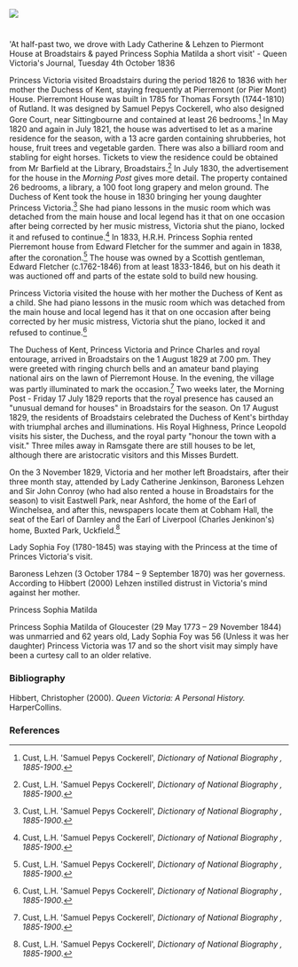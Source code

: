 <a href="https://juncture-digital.org"><img src="https://juncture-digital.org/images/ve-button.png"></a>
<param ve-config title="Princess Victoria at Broadstairs" author="Michelle Crowther" layout="vtl" banner="https://stor.artstor.org/stor/a7e4f0ee-5b60-4e8d-857a-c567e4976d15">

<param ve-entity eid="Q736439" aliases="Ramsgate">

#

'At half-past two, we drove with Lady Catherine & Lehzen to Piermont House at Broadstairs & payed Princess Sophia Matilda a short visit' - Queen Victoria's Journal, Tuesday 4th October 1836

Princess Victoria visited Broadstairs during the period 1826 to 1836 with her mother the Duchess of Kent, staying frequently at Pierremont (or Pier Mont) House.
Pierremont House was built in 1785 for Thomas Forsyth (1744-1810) of Rutland. It was designed by Samuel Pepys Cockerell, who also designed Gore Court, near Sittingbourne and contained at least 26 bedrooms.[^ref] In May 1820 and again in July 1821, the house was advertised to let as a marine residence for the season, with a 13 acre garden containing shrubberies, hot house, fruit trees and vegetable garden. There was also a billiard room and stabling for eight horses. Tickets to view the residence could be obtained from Mr Barfield at the Library, Broadstairs.[^ref]  In July 1830, the advertisement for the house in the _Morning Post_ gives more detail. The property contained 26 bedrooms, a library, a 100 foot long grapery and melon ground. The Duchess of Kent took the house in 1830 bringing her young daughter Princess Victoria.[^ref] She had piano lessons in the music room which was detached from the main house and local legend has it that on one occasion after being corrected by her music mistress, Victoria shut the piano, locked it and refused to continue.[^ref]  In 1833, H.R.H. Princess Sophia rented Pierremont house from Edward Fletcher for the summer and again in 1838, after the coronation.[^ref]
The house was owned by a Scottish gentleman, Edward Fletcher (c.1762-1846) from at least 1833-1846, but on his death it was auctioned off and parts of the estate sold to build new housing.
<param ve-image url="https://upload.wikimedia.org/wikipedia/commons/8/8b/Samuel_Pepys_Cockerell_by_George_Dance_1793.jpg" label="Samuel Pepyc Cockerell">

Princess Victoria visited the house with her mother the Duchess of Kent as a child. She had piano lessons in the music room which was detached from the main house and local legend has it that on one occasion after being corrected by her music mistress, Victoria shut the piano, locked it and refused to continue.[^ref]

The Duchess of Kent, Princess Victoria and Prince Charles and royal entourage, arrived in Broadstairs on the 1 August 1829 at 7.00 pm. They were greeted with ringing church bells and an amateur band playing national airs on the lawn of Pierremont House. In the evening, the village was partly illuminated to mark the occasion.[^ref] Two weeks later, the Morning Post - Friday 17 July 1829 reports that the royal presence has caused an "unusual demand for houses" in Broadstairs for the season. On 17 August 1829, the residents of Broadstairs celebrated the Duchess of Kent's birthday with triumphal arches and illuminations. His Royal Highness, Prince Leopold visits his sister, the Duchess, and the royal party "honour the town with a visit." Three miles away in Ramsgate there are still houses to be let, although there are aristocratic visitors and this Misses Burdett.

On the 3 November 1829, Victoria and her mother left Broadstairs, after their three month stay, attended by Lady Catherine Jenkinson, Baroness Lehzen and Sir John Conroy (who had also rented a house in Broadstairs for the season) to visit Eastwell Park, near Ashford, the home of the Earl of Winchelsea, and after this, newspapers locate them at Cobham Hall, the seat of the Earl of Darnley and the Earl of Liverpool (Charles Jenkinon's) home, Buxted Park, Uckfield.[^ref]

Lady Sophia Foy (1780-1845) was staying with the Princess at the time of Princes Victoria's visit. 

Baroness Lehzen (3 October 1784 – 9 September 1870) was her governess. According to Hibbert (2000) Lehzen instilled distrust in Victoria's mind against her mother.

Princess Sophia Matilda 

Princess Sophia Matilda of Gloucester (29 May 1773 – 29 November 1844) was unmarried and 62 years old, Lady Sophia Foy was 56 (Unless it was her daughter) Princess Victoria was 17 and so the short visit may simply have been a curtesy call to an older relative. 
<param ve-image url="https://stor.artstor.org/stor/8538611a-a4ed-4003-a5d6-fd5168d378cf" label="Blue Plaque at Pierremont House" attribution="Photographed by Martin Crowther">

### Bibliography

Hibbert, Christopher (2000). _Queen Victoria: A Personal History._ HarperCollins.

### References

[^ref]: Cust, L.H. 'Samuel Pepys Cockerell', _Dictionary of National Biography , 1885-1900_.
[^ref]: _Kentish Weekly Post or Canterbury Journal_ - Friday 06 July 1821
[^ref]: _Morning Post_ - Monday 12 July 1830
[^ref]: _Sun_ (London) - Saturday 07 September 1833
[^ref]: _Globe_ - Tuesday 03 November 1829; _London Packet and New Lloyd's Evening Post_ - Friday 06 November 1829; _New Times_ (London) - Monday 09 November 1829
[^ref]: _The Sketch_ - Wednesday 21 September 1898
[^ref]: _Morning Post_ - Tuesday 04 August 1829
[^ref]: _Sun_ (London) - Wednesday 19 August 1829
[^ref4]: _Dover Telegraph and Cinque Ports General Advertiser_ - Saturday 30 June 1838
